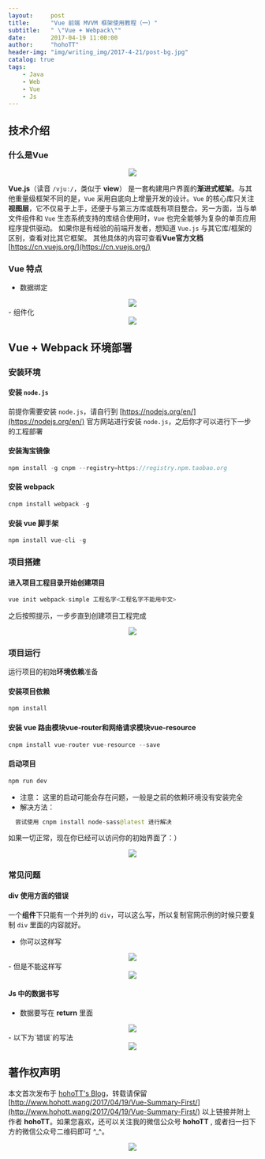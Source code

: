 ```yaml
---
layout:     post
title:      "Vue 前端 MVVM 框架使用教程（一）"
subtitle:   " \"Vue + Webpack\""
date:       2017-04-19 11:00:00
author:     "hohoTT"
header-img: "img/writing_img/2017-4-21/post-bg.jpg"
catalog: true
tags:
    - Java
    - Web
    - Vue
    - Js
---
```



## 技术介绍

### 什么是Vue

<div align="center"><img src="http://www.hohott.wang/img/writing_img/2017-4-21/s1.png"/></div>

**Vue.js**（读音 `/vjuː/`，类似于 **view**） 是一套构建用户界面的**渐进式框架**。与其他重量级框架不同的是，`Vue` 采用自底向上增量开发的设计。`Vue` 的核心库只关注**视图层**，它不仅易于上手，还便于与第三方库或既有项目整合。另一方面，当与单文件组件和 `Vue` 生态系统支持的库结合使用时，`Vue` 也完全能够为复杂的单页应用程序提供驱动。
如果你是有经验的前端开发者，想知道 `Vue.js` 与其它库/框架的区别，查看对比其它框架。
其他具体的内容可查看**Vue官方文档** [https://cn.vuejs.org/](https://cn.vuejs.org/)

### Vue 特点
- 数据绑定
<div align="center"><img src="http://www.hohott.wang/img/writing_img/2017-4-21/s2.png"/></div>
- 组件化
<div align="center"><img src="http://www.hohott.wang/img/writing_img/2017-4-21/s3.png"/></div>

## Vue + Webpack 环境部署

### 安装环境

#### 安装 `node.js` 

前提你需要安装 `node.js`，请自行到 [https://nodejs.org/en/](https://nodejs.org/en/) 官方网站进行安装 `node.js`，之后你才可以进行下一步的工程部署

#### 安装淘宝镜像

```java
npm install -g cnpm --registry=https://registry.npm.taobao.org
```

#### 安装 webpack

```java
cnpm install webpack -g
```

#### 安装 vue 脚手架

```java
npm install vue-cli -g
```

### 项目搭建

#### 进入项目工程目录开始创建项目

```java
vue init webpack-simple 工程名字<工程名字不能用中文>
```

之后按照提示，一步步直到创建项目工程完成
<div align="center"><img src="http://www.hohott.wang/img/writing_img/2017-4-21/vue_init.png"/></div>

### 项目运行

运行项目的初始**环境依赖**准备

#### 安装项目依赖

```java
npm install 
```

#### 安装 vue 路由模块vue-router和网络请求模块vue-resource

```java
cnpm install vue-router vue-resource --save
```

#### 启动项目

```java
npm run dev
```

- 注意：
  这里的启动可能会存在问题，一般是之前的依赖环境没有安装完全
- 解决方法：

```java
  尝试使用 cnpm install node-sass@latest 进行解决
```

如果一切正常，现在你已经可以访问你的初始界面了：）
<div align="center"><img src="http://www.hohott.wang/img/writing_img/2017-4-21/index.png"/></div>


### 常见问题

#### div 使用方面的错误

一个**组件**下只能有一个并列的 `div`，可以这么写，所以复制官网示例的时候只要复制 `div` 里面的内容就好。

 - 你可以这样写
 <div align="center"><img src="http://www.hohott.wang/img/writing_img/2017-4-21/k1.png"/></div>
 - 但是不能这样写
<div align="center"><img src="http://www.hohott.wang/img/writing_img/2017-4-21/k2.png"/></div>

#### Js 中的数据书写

- 数据要写在 **return** 里面
<div align="center"><img src="http://www.hohott.wang/img/writing_img/2017-4-21/k3.png"/></div>
- 以下为`错误`的写法
<div align="center"><img src="http://www.hohott.wang/img/writing_img/2017-4-21/k3.png"/></div>


## 著作权声明
本文首次发布于 [hohoTT's Blog](http://www.hohott.wang/)，转载请保留 [http://www.hohott.wang/2017/04/19/Vue-Summary-First/](http://www.hohott.wang/2017/04/19/Vue-Summary-First/) 以上链接并附上作者 **hohoTT**。如果您喜欢，还可以关注我的微信公众号 **hohoTT** , 或者扫一扫下方的微信公众号二维码即可 ^_^。
<div align="center"><img src="http://www.hohott.wang/img/WeiXinImg.jpg"/></div>


